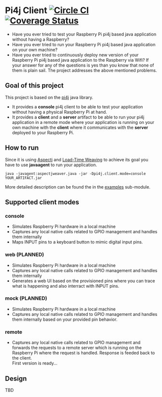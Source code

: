 # Pi4j Client [![Circle CI](https://circleci.com/gh/lachatak/pi4j-client/tree/master.svg?style=svg)](https://circleci.com/gh/lachatak/pi4j-client/tree/master) [![Coverage Status](https://coveralls.io/repos/lachatak/pi4j-client/badge.svg?branch=master)](https://coveralls.io/r/lachatak/pi4j-client?branch=master)
- Have you ever tried to test your Raspberry Pi pi4j based java application without having a Raspberry?
- Have you ever tried to run your Raspberry Pi pi4j based java application on your own machine?
- Have you ever tried to continuously deploy new version of your Raspberry Pi pi4j based java application to the Raspberry via Wifi?
If your answer for any of the questions is yes than you know that none of them is plain sail. The project addresses the above mentioned problems.

## Goal of this project
This project is based on the [pi4j](http://pi4j.com/) java library. 
- It provides a **console** pi4j client to be able to test your application without having a physical Raspberry Pi at hand.
- It provides a **client** and a **server** artifact to be able to run your pi4j application in a remote mode where your application is running on your own machine with the **client** where it communicates with the **server** deployed to your Raspberry Pi.

## How to run
Since it is using [Aspectj](https://eclipse.org/aspectj/) and [Load-Time Weaving](https://eclipse.org/aspectj/doc/released/devguide/ltw.html) to achieve its goal you have to use **javaagent** to run your application.
```
java -javagent:aspectjweaver.java -jar -Dpi4j.client.mode=console YOUR_ARTIFACT.jar
```
More detailed description can be found the in the [examples](examples) sub-module. 
## Supported client modes

### console
- Simulates Raspberry Pi hardware in a local machine
- Captures any local native calls related to GPIO management and handles them internally 
- Maps INPUT pins to a keyboard button to mimic digital input pins.

### web (PLANNED)
- Simulates Raspberry Pi hardware in a local machine
- Captures any local native calls related to GPIO management and handles them internally
- Generates a web UI based on the provisioned pins where you can trace what is happening and also interract with INPUT pins.

### mock (PLANNED)
- Simulates Raspberry Pi hardware in a local machine
- Captures any local native calls related to GPIO management and handles them internally based on your provided pin behavior.

### remote
- Captures any local native calls related to GPIO management and forwards the requests to a remote server which is running on the Raspberry Pi where the request is handled. Response is feeded back to the client.   
First version is ready...

## Design
TBD



